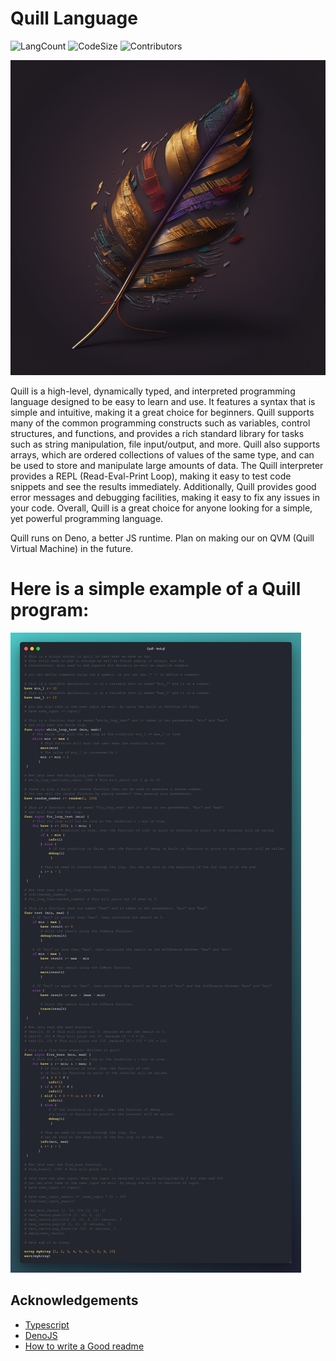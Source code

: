 # Quill Language
![LangCount](https://img.shields.io/github/languages/count/TheRealHiThere/Quill)
![CodeSize](https://img.shields.io/github/languages/code-size/TheRealHiThere/Quill)
![Contributors](https://img.shields.io/github/contributors/TheRealHiThere/Quill)

![image](./Quill%20Logo.png)

Quill is a high-level, dynamically typed, and interpreted programming language designed to be easy to learn and use. It features a syntax that is simple and intuitive, making it a great choice for beginners. Quill supports many of the common programming constructs such as variables, control structures, and functions, and provides a rich standard library for tasks such as string manipulation, file input/output, and more. Quill also supports arrays, which are ordered collections of values of the same type, and can be used to store and manipulate large amounts of data. The Quill interpreter provides a REPL (Read-Eval-Print Loop), making it easy to test code snippets and see the results immediately. Additionally, Quill provides good error messages and debugging facilities, making it easy to fix any issues in your code. Overall, Quill is a great choice for anyone looking for a simple, yet powerful programming language.

Quill runs on Deno, a better JS runtime. Plan on making our on QVM (Quill Virtual Machine) in the future.

# Here is a simple example of a Quill program:

![image](./code.png)

## Acknowledgements
 - [Typescript](https://github.com/microsoft/TypeScript)
 - [DenoJS](https://deno.land/)
 - [How to write a Good readme](https://bulldogjob.com/news/449-how-to-write-a-good-readme-for-your-github-project)

